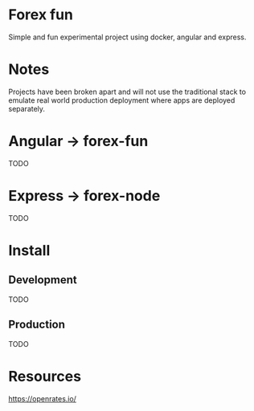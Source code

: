 # Forex fun

Simple and fun experimental project using docker, angular and express.

# Notes
Projects have been broken apart and will not use the traditional stack to emulate real world production deployment where apps are deployed separately.

# Angular -> forex-fun
TODO

# Express -> forex-node
TODO

# Install

## Development
TODO 

## Production
TODO


# Resources
https://openrates.io/
